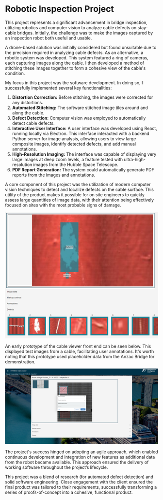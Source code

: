 <!-- https://www.dkgrdatasystems.com/portfolio/robotic-inspection -->

# Robotic Inspection Project

This project represents a significant advancement in bridge inspection, utilizing robotics and computer vision to analyze cable defects on stay-cable bridges. Initially, the challenge was to make the images captured by an inspection robot both useful and usable.

A drone-based solution was initially considered but found unsuitable due to the precision required in analyzing cable defects. As an alternative, a robotic system was developed. This system featured a ring of cameras, each capturing images along the cable. I then developed a method of stitching these images together to form a cohesive view of the cable's condition.

My focus in this project was the software development. In doing so, I successfully implemented several key functionalities:

1. **Distortion Correction:** Before stitching, the images were corrected for any distortions.
2. **Automated Stitching:** The software stitched image tiles around and along the cable.
3. **Defect Detection:** Computer vision was employed to automatically detect cable defects.
4. **Interactive User Interface:** A user interface was developed using React, running locally via Electron. This interface interacted with a backend Python server for image analysis, allowing users to view large composite images, identify detected defects, and add manual annotations.
5. **High-Resolution Imaging:** The interface was capable of displaying very large images at deep zoom levels, a feature tested with ultra-high-resolution images from the Hubble Space Telescope.
6. **PDF Report Generation:** The system could automatically generate PDF reports from the images and annotations.

A core component of this project was the utilization of modern computer vision techniques to detect and localize defects on the cable surface. This utility of the product makes it possible for on site engineers to quickly assess large quantities of image data, with their attention being effectively focused on sites with the most probable signs of damage.

![Object detection and localisation](assets/img/posts/automateddetection.png)

An early prototype of the cable viewer front end can be seen below. This displayed test images from a cable, facilitating user annotations. It's worth noting that this prototype used placeholder data from the Anzac Bridge for demonstration.

![Annotations provided in the frontend](assets/img/posts/annotations.png)

The project's success hinged on adopting an agile approach, which enabled continuous development and integration of new features as additional data from the robot became available. This approach ensured the delivery of working software throughout the project’s lifecycle.

This project was a blend of research (for automated defect detection) and solid software engineering. Close engagement with the client ensured the final product was tailored to their requirements, successfully transforming a series of proofs-of-concept into a cohesive, functional product.